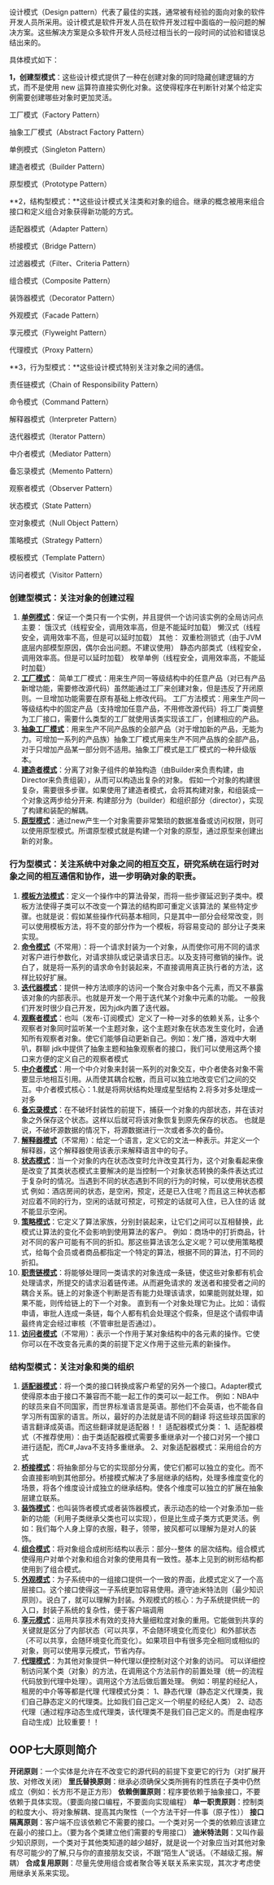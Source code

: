 设计模式（Design pattern）代表了最佳的实践，通常被有经验的面向对象的软件开发人员所采用。设计模式是软件开发人员在软件开发过程中面临的一般问题的解决方案。这些解决方案是众多软件开发人员经过相当长的一段时间的试验和错误总结出来的。



具体模式如下：

**1，创建型模式**：这些设计模式提供了一种在创建对象的同时隐藏创建逻辑的方式，而不是使用 new 运算符直接实例化对象。这使得程序在判断针对某个给定实例需要创建哪些对象时更加灵活。

工厂模式（Factory Pattern）

抽象工厂模式（Abstract Factory Pattern）

单例模式（Singleton Pattern）

建造者模式（Builder Pattern）

原型模式（Prototype Pattern）

**2，结构型模式：**这些设计模式关注类和对象的组合。继承的概念被用来组合接口和定义组合对象获得新功能的方式。

适配器模式（Adapter Pattern）

桥接模式（Bridge Pattern）

过滤器模式（Filter、Criteria Pattern）

组合模式（Composite Pattern）

装饰器模式（Decorator Pattern）

外观模式（Facade Pattern）

享元模式（Flyweight Pattern）

代理模式（Proxy Pattern）

**3，行为型模式：**这些设计模式特别关注对象之间的通信。

责任链模式（Chain of Responsibility Pattern）

命令模式（Command Pattern）

解释器模式（Interpreter Pattern）

迭代器模式（Iterator Pattern）

中介者模式（Mediator Pattern）

备忘录模式（Memento Pattern）

观察者模式（Observer Pattern）

状态模式（State Pattern）

空对象模式（Null Object Pattern）

策略模式（Strategy Pattern）

模板模式（Template Pattern）

访问者模式（Visitor Pattern）





### 创建型模式：关注对象的创建过程

1. **[单例模式](http://www.cnblogs.com/meet/p/5116398.html)**：保证一个类只有一个实例，并且提供一个访问该实例的全局访问点 主要： 饿汉式（线程安全，调用效率高，但是不能延时加载） 懒汉式（线程安全，调用效率不高，但是可以延时加载） 其他： 双重检测锁式（由于JVM底层内部模型原因，偶尔会出问题。不建议使用） 静态内部类式（线程安全，调用效率高。但是可以延时加载） 枚举单例（线程安全，调用效率高，不能延时加载）
2. **[工厂模式](http://www.cnblogs.com/meet/p/5116400.html)**： 简单工厂模式：用来生产同一等级结构中的任意产品（对已有产品新增功能，需要修改源代码）虽然能通过工厂来创建对象，但是违反了开闭原则。一旦增加功能需要在原有基础上修改代码。 工厂方法模式：用来生产同一等级结构中的固定产品（支持增加任意产品，不用修改源代码）将工厂类调整为工厂接口，需要什么类型的工厂就使用该类实现该工厂，创建相应的产品。
3. **[抽象工厂模式](http://www.cnblogs.com/meet/p/5116400.html)**：用来生产不同产品族的全部产品（对于增加新的产品，无能为力。可增加一系列的产品族）抽象工厂模式用来生产不同产品族的全部产品，对于只增加产品某一部分则不适用。抽象工厂模式是工厂模式的一种升级版本。
4. **[建造者模式](http://www.cnblogs.com/meet/p/5116401.html)**：分离了对象子组件的单独构造（由Builder来负责构建，由Director来负责组装），从而可以构造出复杂的对象。 假如一个对象的构建很复杂，需要很多步骤。如果使用了建造者模式，会将其构建对象，和组装成一个对象这两步给分开来. 构建部分为（builder）和组织部分（director），实现了构建和装配的解耦。
5. **[原型模式](http://www.cnblogs.com/meet/p/5116404.html)**：通过new产生一个对象需要非常繁琐的数据准备或访问权限，则可以使用原型模式。所谓原型模式就是构建一个对象的原型，通过原型来创建出新的对象。

### 行为型模式：关注系统中对象之间的相互交互，研究系统在运行时对象之间的相互通信和协作，进一步明确对象的职责。

1. **[模板方法模式](http://www.cnblogs.com/meet/p/5116417.html)**：定义一个操作中的算法骨架，而将一些步骤延迟到子类中。模板方法使得子类可以不改变一个算法的结构即可重定义该算法的 某些特定步骤。也就是说：假如某些操作代码基本相同，只是其中一部分会经常改变，则可以使用模板方法，将不变的部分作为一个模板，将容易变动的 部分让子类来实现。
2. **[命令模式](http://www.cnblogs.com/meet/p/5116430.html)**（不常用）：将一个请求封装为一个对象，从而使你可用不同的请求对客户进行参数化，对请求排队或记录请求日志。以及支持可撤销的操作。说白了，就是将一系列的请求命令封装起来，不直接调用真正执行者的方法，这样比较好扩展。
3. **[迭代器模式](http://www.cnblogs.com/meet/p/5116437.html)**：提供一种方法顺序的访问一个聚合对象中各个元素，而又不暴露该对象的内部表示。也就是开发一个用于迭代某个对象中元素的功能。 一般我们开发时很少自己开发，因为jdk内置了迭代器。
4. **[观察者模式](http://www.cnblogs.com/meet/p/5116411.html)**：也叫（发布-订阅模式）定义了一种一对多的依赖关系，让多个观察者对象同时监听某一个主题对象，这个主题对象在状态发生变化时，会通知所有观察者对象。使它们能够自动更新自己。例如：发广播，游戏中大喇叭，群聊 jdk中提供了抽象主题和抽象观察者的接口，我们可以使用这两个接口来方便的定义自己的观察者模式
5. **[中介者模式](http://www.cnblogs.com/meet/p/5116432.html)**：用一个中介对象来封装一系列的对象交互，中介者使各对象不需要显示地相互引用。从而使其耦合松散，而且可以独立地改变它们之间的交互。中介者模式核心：1.就是将网状结构处理成星型结构 2.将多对多处理成一对多
6. **[备忘录模式](http://www.cnblogs.com/meet/p/5116407.html)**：在不破坏封装性的前提下，捕获一个对象的内部状态，并在该对象之外保存这个状态。这样以后就可将该对象恢复到原先保存的状态。 也就是说，不破坏源数据的情况下，将源数据进行一次或者多次的备份。
7. **[解释器模式](http://www.cnblogs.com/meet/p/5116424.html)**（不常用）：给定一个语言，定义它的文法一种表示。并定义一个解释器，这个解释器使用该表示来解释语言中的句子。
8. **[状态模式](http://www.cnblogs.com/meet/p/5116415.html)**：当一个对象的内在状态改变时允许改变其行为，这个对象看起来像是改变了其类状态模式主要解决的是当控制一个对象状态转换的条件表达式过于复杂时的情况。当遇到不同的状态遇到不同的行为的时候，可以使用状态模式 例如：酒店房间的状态，是空闲，预定，还是已入住呢？而且这三种状态都对应着不同的行为，空闲的话就可预定，可预定的话就可入住，已入住的话 就不能显示空闲。
9. **[策略模式](http://www.cnblogs.com/meet/p/5116419.html)**：它定义了算法家族，分别封装起来，让它们之间可以互相替换，此模式让算法的变化不会影响到使用算法的客户。 例如：商场中的打折商品，针对不同的客户可能有不同的折扣。那这些算法该怎么定义呢？可以使用策略模式，给每个会员或者商品都指定一个特定的算法，根据不同的算法，打不同的折扣。
10. **[职责链模式](http://www.cnblogs.com/meet/p/5116440.html)**：将能够处理同一类请求的对象连成一条链，使这些对象都有机会处理请求，所提交的请求沿着链传递。从而避免请求的 发送者和接受者之间的耦合关系。链上的对象逐个判断是否有能力处理该请求，如果能则就处理，如果不能，则传给链上的下一个对象。 直到有一个对象处理它为止。比如：请假申请，审批人连成一条链，每个人都有机会处理这个假条，但是这个请假申请最终肯定会经过审核（不管审批是否通过）。
11. **[访问者模式](http://www.cnblogs.com/meet/p/5116422.html)**（不常用）：表示一个作用于某对象结构中的各元素的操作。它使你可以在不改变各元素的类的前提下定义作用于这些元素的新操作。

### 结构型模式：关注对象和类的组织

1. **[适配器模式](http://www.cnblogs.com/meet/p/5116467.html)**：将一个类的接口转换成客户希望的另外一个接口。Adapter模式使得原本由于接口不兼容而不能一起工作的类可以一起工作。 例如：NBA中的球员来自不同国家，而世界标准语言是英语。那他们不会英语，也不能各自学习所有国家的语言。所以，最好的办法就是请不同的翻译 将这些球员国家的语言翻译成英语。而这些翻译就是适配器！！ 适配器模式分类： 1、适配器模式（不推荐使用）：由于类适配器模式需要多重继承对一个接口对另一个接口进行适配，而C#,Java不支持多重继承。 2、对象适配器模式：采用组合的方式
2. **[桥接模式](http://www.cnblogs.com/meet/p/5116458.html)**：将抽象部分与它的实现部分分离，使它们都可以独立的变化。而不会直接影响到其他部分。桥接模式解决了多层继承的结构，处理多维度变化的场景，将各个维度设计成独立的继承结构。使各个维度可以独立的扩展在抽象层建立联系。
3. **[装饰模式](http://www.cnblogs.com/meet/p/5116450.html)**：也叫装饰者模式或者装饰器模式，表示动态的给一个对象添加一些新的功能（利用子类继承父类也可以实现），但是比生成子类方式更灵活。例如：我们每个人身上穿的衣服，鞋子，领带，披风都可以理解为是对人的装饰。
4. **[组合模式](http://www.cnblogs.com/meet/p/5116455.html)**：将对象组合成树形结构以表示：部分--整体 的层次结构。组合模式使得用户对单个对象和组合对象的使用具有一致性。基本上见到的树形结构都使用到了组合模式。
5. **[外观模式](http://www.cnblogs.com/meet/p/5116447.html)**：为子系统中的一组接口提供一个一致的界面，此模式定义了一个高层接口。这个接口使得这一子系统更加容易使用。遵守迪米特法则（最少知识原则）。说白了，就可以理解为封装。外观模式的核心：为子系统提供统一的入口，封装子系统的复杂性，便于客户端调用
6. **[享元模式](http://www.cnblogs.com/meet/p/5116445.html)**：运用共享技术有效的支持大量细粒度对象的重用。它能做到共享的关键就是区分了内部状态（可以共享，不会随环境变化而变化）和外部状态（不可以共享，会随环境变化而变化）。如果项目中有很多完全相同或相似的对象，则可以使用享元模式，节省内存。
7. **[代理模式](http://www.cnblogs.com/meet/p/5116464.html)**：为其他对象提供一种代理以便控制对这个对象的访问。 可以详细控制访问某个类（对象）的方法，在调用这个方法前作的前置处理（统一的流程代码放到代理中处理）。调用这个方法后做后置处理。 例如：明星的经纪人，租房的中介等等都是代理 代理模式分类： 1、静态代理（静态定义代理类，我们自己静态定义的代理类。比如我们自己定义一个明星的经纪人类） 2、动态代理（通过程序动态生成代理类，该代理类不是我们自己定义的。而是由程序自动生成）比较重要！！



## OOP七大原则简介

**开闭原则**：一个实体是允许在不改变它的源代码的前提下变更它的行为（对扩展开放、对修改关闭）
**里氏替换原则**：继承必须确保父类所拥有的性质在子类中仍然成立（例如：长方形不是正方形）
**依赖倒置原则**：程序要依赖于抽象接口，不要依赖于具体实现。（要面向接口编程，不要面向实现编程）
**单一职责原则**：控制类的粒度大小、将对象解耦、提高其内聚性（一个方法干好一件事（原子性））
**接口隔离原则**：客户端不应该依赖它不需要的接口。一个类对另一个类的依赖应该建立在最小的接口上。（要为各个类建立他们需要的专用接口）
**迪米特法则**：又叫作最少知识原则，一个类对于其他类知道的越少越好，就是说一个对象应当对其他对象有尽可能少的了解,只与你的直接朋友交谈，不跟“陌生人”说话。（不越级汇报。解耦）
**合成复用原则**：尽量先使用组合或者聚合等关联关系来实现，其次才考虑使用继承关系来实现。

